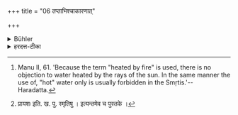+++
title = "06 तप्ताभिश्चाकारणात्"

+++

<details><summary>Bühler</summary>

6. He shall not sip water heated (at the fire) except for a particular reason (as sickness). [^5] 


[^5]:  Manu II, 61. 'Because the term "heated by fire" is used, there is no objection to water heated by the rays of the sun. In the same manner the use of, "hot" water only is usually forbidden in the Smṛtis.'-- Haradatta.
</details>

<details><summary>हरदत्त-टीका</summary>

## सूत्रम्
तप्ताभिश्चाऽकारणात् ॥ ६ ॥  
## टिप्पनी
तप्ताभिरद्भिर्नाचामेत् अकारणात् ज्वरादौ कारणे सति न दोषः । 'तप्ताभि'रिति वचनात् शृतशीताभिरदोषः। तथा चोष्णानामेव प्रतिषेधः स्मृतिषु [^४]प्रायो भवति ॥ ६ ॥

[^४]:

    प्रायशः इति. ख. पु. स्मृतिषु । इत्यन्तमेव च पुस्तके ।
</details>
